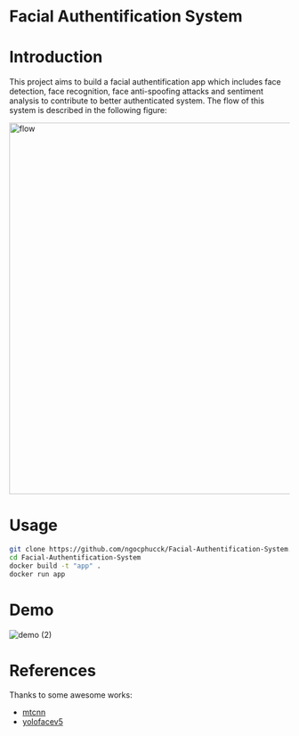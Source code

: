 Facial Authentification System
=====

# Introduction

This project aims to build a facial authentification app which includes face detection, face recognition, face anti-spoofing attacks and sentiment analysis to contribute to better authenticated system. The flow of this system is described in the following figure:

<img width="667" alt="flow" src="https://user-images.githubusercontent.com/53470099/193184374-bf18a188-7267-473c-9198-e9ab2fc9c79b.png">

# Usage
```bash
git clone https://github.com/ngocphucck/Facial-Authentification-System.git
cd Facial-Authentification-System
docker build -t "app" .
docker run app
```
# Demo
![demo (2)](https://user-images.githubusercontent.com/53470099/193184281-7ea17e9b-809a-4684-845a-4a92ffab7b43.gif)

# References
Thanks to some awesome works:

- [mtcnn](https://github.com/timesler/facenet-pytorch)
- [yolofacev5](https://github.com/elyha7/yoloface])
